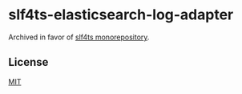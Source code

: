 # slf4ts-elasticsearch-log-adapter

Archived in favor of [slf4ts monorepository](https://github.com/rstiller/slf4ts).

## License

[MIT](https://www.opensource.org/licenses/mit-license.php)
